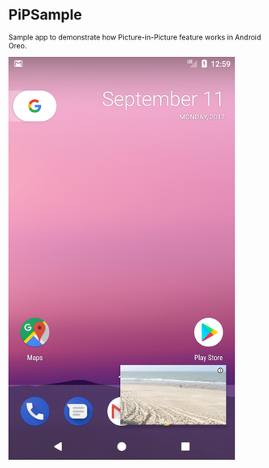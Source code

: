 # PiPSample
Sample app to demonstrate how Picture-in-Picture feature works in Android Oreo.

<img src="pip.png" height="800">
